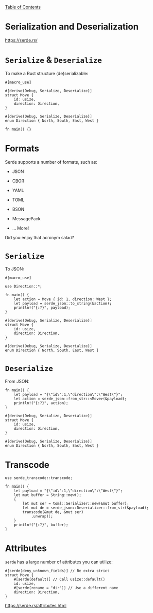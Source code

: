 [Table of Contents](./index.html)

**Ser**ialization and **De**serialization
=========================================

<https://serde.rs/>

`Serialize` & `Deserialize`
===========================

To make a Rust structure (de)serializable:

    #[macro_use]

    #[derive(Debug, Serialize, Deserialize)]
    struct Move {
        id: usize,
        direction: Direction,
    }

    #[derive(Debug, Serialize, Deserialize)]
    enum Direction { North, South, East, West }

    fn main() {}

Formats
=======

Serde supports a number of formats, such as:

-   JSON

-   CBOR

-   YAML

-   TOML

-   BSON

-   MessagePack

-   … More!

Did you enjoy that acronym salad?

`Serialize`
===========

To JSON:

    #[macro_use]

    use Direction::*;

    fn main() {
        let action = Move { id: 1, direction: West };
        let payload = serde_json::to_string(&action);
        println!("{:?}", payload);
    }

    #[derive(Debug, Serialize, Deserialize)]
    struct Move {
        id: usize,
        direction: Direction,
    }

    #[derive(Debug, Serialize, Deserialize)]
    enum Direction { North, South, East, West }

`Deserialize`
=============

From JSON:

    fn main() {
        let payload = "{\"id\":1,\"direction\":\"West\"}";
        let action = serde_json::from_str::<Move>(&payload);
        println!("{:?}", action);
    }

    #[derive(Debug, Serialize, Deserialize)]
    struct Move {
        id: usize,
        direction: Direction,
    }

    #[derive(Debug, Serialize, Deserialize)]
    enum Direction { North, South, East, West }

Transcode
=========

    use serde_transcode::transcode;

    fn main() {
        let payload = "{\"id\":1,\"direction\":\"West\"}";
        let mut buffer = String::new();
        {
            let mut ser = toml::Serializer::new(&mut buffer);
            let mut de = serde_json::Deserializer::from_str(&payload);
            transcode(&mut de, &mut ser)
                .unwrap();
        }
        println!("{:?}", buffer);
    }

Attributes
==========

`serde` has a large number of attributes you can utilize:

    #[serde(deny_unknown_fields)] // Be extra strict
    struct Move {
        #[serde(default)] // Call usize::default()
        id: usize,
        #[serde(rename = "dir")] // Use a different name
        direction: Direction,
    }

<https://serde.rs/attributes.html>

